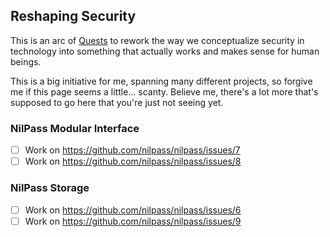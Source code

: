 ## Reshaping Security

This is an arc of [Quests][] to rework the way we conceptualize security in technology into something that actually works and makes sense for human beings.

This is a big initiative for me, spanning many different projects, so forgive me if this page seems a little... scanty. Believe me, there's a lot more that's supposed to go here that you're just not seeing yet.

[Quests]: 6f25cf97-8ee8-460e-9db8-3c241cadbff0.md

### NilPass Modular Interface

- [ ] Work on https://github.com/nilpass/nilpass/issues/7
- [ ] Work on https://github.com/nilpass/nilpass/issues/8

### NilPass Storage

- [ ] Work on https://github.com/nilpass/nilpass/issues/6
- [ ] Work on https://github.com/nilpass/nilpass/issues/9
